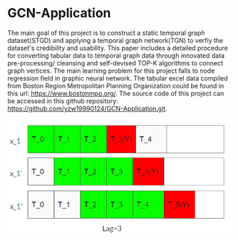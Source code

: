 # GCN-Application

The main goal of this project is to construct a static temporal graph dataset(STGD) and applying a temporal graph network(TGN) to verfiy the dataset's credibility and usability. This paper includes a detailed procedure for converting tabular data to temporal graph data through innovated data pre-processing/ cleansing and self-devised TOP-K algorithms to connect graph vertices. The main learning problem for this project falls to node regression field in graphic neural network. The tabular excel data compiled from Boston Region Metropolitan Planning Organization could be found in this url: https://www.bostonmpo.org/. The source code of this project can be accessed in this github repository: https://github.com/yzw19990124/GCN-Application.git. 


![alt text](https://github.com/yzw19990124/GCN-Application/blob/main/visualTGN.PNG)
